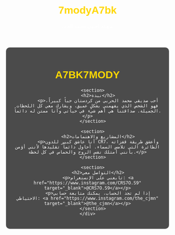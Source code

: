 # 7modyA7bk
سويته لعيون محمد الحب
<!DOCTYPE html>
<html lang="ar">
<head>
    <meta charset="UTF-8">
    <meta name="viewport" content="width=device-width, initial-scale=1.0">
    <title>A7BK7MODY</title>
    <style>
        body {
            font-family: Arial, sans-serif;
            background-image: url(https://raw.githubusercontent.com/thecjmn/7modyA7bk/main/Snapchat-624391435.jpg)
            background-size: cover;
            color: white;
            text-align: center;
        }
        .container {
            background-color: rgba(0, 0, 0, 0.7);
            padding: 20px;
            margin: 50px auto;
            width: 80%;
            border-radius: 10px;
        }
        h1 {
            color: #FFD700;
        }
        a {
            color: #1DA1F2;
            text-decoration: none;
            font-size: 20px;
        }
    </style>
</head> <link rel="stylesheet" type="text/css" href="style.css"> 
<body>
    <div class="container">
        <h1>A7BK7MODY</h1>
        
        <section>
            <h2>نبذة</h2>
            <p>أحب صديقي محمد الحربي من كردستان حباً كبيراً، فهو الشخص الذي يفهمني بشكلٍ عميق، ويشارك معي كل اللحظات الجميلة. صداقتنا هي أهم شيء في حياتي وأنا ممتن له دائماً.</p>
        </section>

        <section>
            <h2>المشاريع والاهتمامات</h2>
            <p>أنا عاشق كبير للدون CR7، وأعشق طريقة قفزاته الطائرة التي تلامس السماء. أحاول دائماً تقليدها لأنني أؤمن بأنني أمتلك نفس الروح والحماس في كل لحظة.</p>
        </section>

        <section>
            <h2>التواصل معي</h2>
            <p>تابعني على الإنستغرام: <a href="https://www.instagram.com/CRS7O.S9" target="_blank">@CRS7O.S9</a></p>
            <p>إذا لم تجد الحساب، يمكنك متابعة حسابي الاحتياطي: <a href="https://www.instagram.com/the_cjmn" target="_blank">@the_cjmn</a></p>
        </section>
    </div>
</body>
</html>
